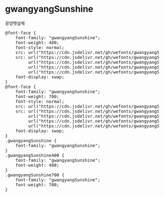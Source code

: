 # gwangyangSunshine
광양햇살체

<pre>
@font-face {
    font-family: "gwangyangSunshine";
    font-weight: 400;
    font-style: normal;
    src: url("https://cdn.jsdelivr.net/gh/wefonts/gwangyangSunshine/gwangyangSunshine-Regular.eot");
    src: url("https://cdn.jsdelivr.net/gh/wefonts/gwangyangSunshine/gwangyangSunshine-Regular.eot?#iefix") format("embedded-opentype"),
         url("https://cdn.jsdelivr.net/gh/wefonts/gwangyangSunshine/gwangyangSunshine-Regular.woff2") format("woff2"),
         url("https://cdn.jsdelivr.net/gh/wefonts/gwangyangSunshine/gwangyangSunshine-Regular.woff") format("woff"),
         url("https://cdn.jsdelivr.net/gh/wefonts/gwangyangSunshine/gwangyangSunshine-Regular.ttf") format("truetype");
    font-display: swap;
} 
@font-face {
    font-family: "gwangyangSunshine";
    font-weight: 700;
    font-style: normal;
    src: url("https://cdn.jsdelivr.net/gh/wefonts/gwangyangSunshine/gwangyangSunshine-bold.eot");
    src: url("https://cdn.jsdelivr.net/gh/wefonts/gwangyangSunshine/gwangyangSunshine-bold.eot?#iefix") format("embedded-opentype"),
         url("https://cdn.jsdelivr.net/gh/wefonts/gwangyangSunshine/gwangyangSunshine-bold.woff2") format("woff2"),
         url("https://cdn.jsdelivr.net/gh/wefonts/gwangyangSunshine/gwangyangSunshine-bold.woff") format("woff"),
         url("https://cdn.jsdelivr.net/gh/wefonts/gwangyangSunshine/gwangyangSunshine-bold.ttf") format("truetype");
    font-display: swap;
}
.gwangyangSunshine {
    font-family: "gwangyangSunshine";
}
.gwangyangSunshine400 {
    font-family: "gwangyangSunshine";
    font-weight: 400;
}
.gwangyangSunshine700 {
    font-family: "gwangyangSunshine";
    font-weight: 700;
}
</pre>
